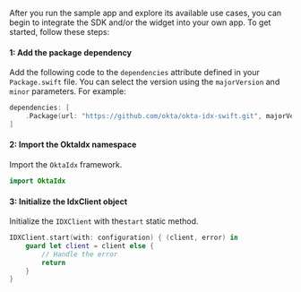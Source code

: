 After you run the sample app and explore its available use cases, you can begin to integrate the SDK and/or the widget into your own app. To get started, follow these steps:

#### 1: Add the package dependency

Add the following code to the `dependencies` attribute defined in your `Package.swift` file.
You can select the version using the `majorVersion` and `minor` parameters. For example:

```swift
dependencies: [
    .Package(url: "https://github.com/okta/okta-idx-swift.git", majorVersion: <majorVersion>, minor: <minor>)
]
```

#### 2: Import the OktaIdx namespace

Import the `OktaIdx` framework.

```swift
import OktaIdx
```

#### 3: Initialize the IdxClient object

Initialize the `IDXClient` with the`start` static method.

```swift
IDXClient.start(with: configuration) { (client, error) in
    guard let client = client else {
        // Handle the error
        return
    }
}
```
